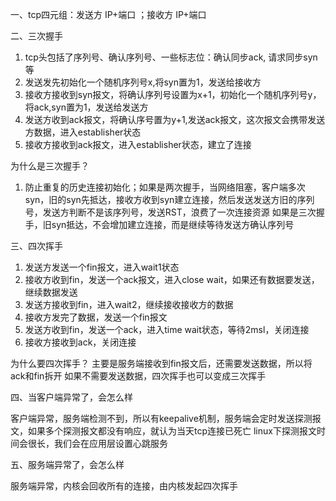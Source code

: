 一、tcp四元组：发送方 IP+端口 ；接收方 IP+端口

二、三次握手

1. tcp头包括了序列号、确认序列号、一些标志位：确认同步ack, 请求同步syn等
2. 发送发先初始化一个随机序列号x,将syn置为1，发送给接收方
3. 接收方接收到syn报文，将确认序列号设置为x+1，初始化一个随机序列号y，将ack,syn置为1，发送给发送方
4. 发送方收到ack报文，将确认序号置为y+1,发送ack报文，这次报文会携带发送方数据，进入establisher状态
5. 接收方接收到ack报文，进入establisher状态，建立了连接

为什么是三次握手？
1. 防止重复的历史连接初始化；如果是两次握手，当网络阻塞，客户端多次syn，旧的syn先抵达，接收方收到syn建立连接，然后发送发送方旧的序列号，发送方判断不是该序列号，发送RST，浪费了一次连接资源
如果是三次握手，旧syn抵达，不会增加建立连接，而是继续等待发送方确认序列号


三、四次挥手

1. 发送方发送一个fin报文，进入wait1状态
2. 接收方收到fin，发送一个ack报文，进入close wait，如果还有数据要发送，继续数据发送
3. 发送方接收到fin，进入wait2，继续接收接收方的数据
4. 接收方发完了数据，发送一个fin报文
5. 发送方收到fin，发送一个ack，进入time wait状态，等待2msl，关闭连接
6. 接收方接收到ack，关闭连接

为什么要四次挥手？
主要是服务端接收到fin报文后，还需要发送数据，所以将ack和fin拆开
如果不需要发送数据，四次挥手也可以变成三次挥手

四、当客户端异常了，会怎么样

客户端异常，服务端检测不到，所以有keepalive机制，服务端会定时发送探测报文，如果多个探测报文都没有响应，就认为当天tcp连接已死亡
linux下探测报文时间会很长，我们会在应用层设置心跳服务

五、服务端异常了，会怎么样

服务端异常，内核会回收所有的连接，由内核发起四次挥手